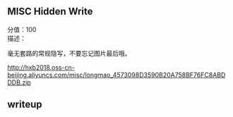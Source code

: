 ##  MISC  Hidden Write
分值：100  
描述：  

毫无套路的常规隐写，不要忘记图片最后哦。

http://hxb2018.oss-cn-beijing.aliyuncs.com/misc/longmao_4573098D3590B20A758BF76FC8ABDDDB.zip
##  writeup